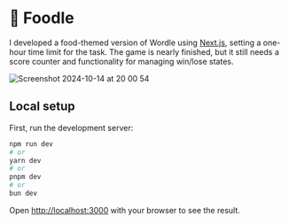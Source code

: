 # 🍍 Foodle

I developed a food-themed version of Wordle using [Next.js](https://nextjs.org/), setting a one-hour time limit for the task. The game is nearly finished, but it still needs a score counter and functionality for managing win/lose states.

![Screenshot 2024-10-14 at 20 00 54](https://github.com/user-attachments/assets/312c91ff-c82d-4256-a1c9-d728d6f96498)


## Local setup

First, run the development server:

```bash
npm run dev
# or
yarn dev
# or
pnpm dev
# or
bun dev
```

Open [http://localhost:3000](http://localhost:3000) with your browser to see the result.
